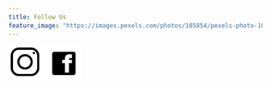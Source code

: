 ```yaml
---
title: Follow Us
feature_image: "https://images.pexels.com/photos/105854/pexels-photo-105854.jpeg?auto=compress&cs=tinysrgb&w=1260&h=750&dpr=2"
---
```


<div aligh="center">
  <a href="https://instagram.com/mattd_rock_com"><img alt="Instagram" src="/assets/images/ig.png" style="width: 5em; height: 5em"/></a> <a href="https://www.facebook.com/profile.php?id=61569939136191"><img alt="Facebook" src="/assets/images/fb.png" style="width: 5em; height: 5em"/></a>
</div>

